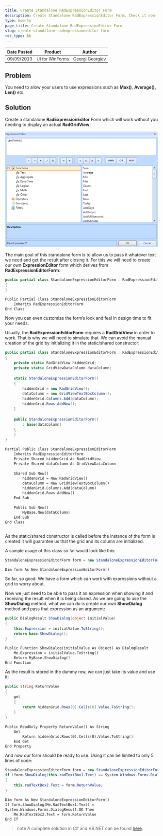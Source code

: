 ```yaml
---
title: Create Standalone RadExpressionEditor Form
description: Create Standalone RadExpressionEditor Form. Check it now!
type: how-to
page_title: Create Standalone RadExpressionEditor Form
slug: create-standalone-radexpressioneditor-form
res_type: kb
---
```


|Date Posted|Product|Author|
|----|----|----|
|09/09/2013|UI for WinForms|Georgi Georgiev|
 
## Problem

You need to allow your users to use expressions such as **Max()**, **Average(),** **Len()** etc.  
   
## Solution
  
Create a standalone **RadExpressionEditor** Form which will work without you needing to display an actual **RadGridView**:  
   
![create-standalone-radexpressioneditor-form001](images/create-standalone-radexpressioneditor-form001.png)
   
The main goal of this standalone form is to allow us to pass it whatever text we need and get the result after closing it. For this we will need to create our own **ExpressionEditor** form which derives from **RadExpressionEditorForm**:  
   
````C#
public partial class StandaloneExpressionEditorForm : RadExpressionEditorForm
{
}

````
````VB.NET
Public Partial Class StandaloneExpressionEditorForm
    Inherits RadExpressionEditorForm
End Class

````

Now you can even customize the form’s look and feel in design time to fit your needs.  

Usually, the **RadExpressionEditorForm** requires a **RadGridView** in order to work. That is why we will need to simulate that. We can avoid the manual creation of the grid by initializing it in the static/shared constructor:  
    
````C#
public partial class StandaloneExpressionEditorForm : RadExpressionEditorForm
{
    private static RadGridView hiddenGrid;
    private static GridViewDataColumn dataColumn;
     
    static StandaloneExpressionEditorForm()
    {
        hiddenGrid = new RadGridView();
        dataColumn = new GridViewTextBoxColumn();
        hiddenGrid.Columns.Add(dataColumn);
        hiddenGrid.Rows.AddNew();
    }
 
    public StandaloneExpressionEditorForm()
        : base(dataColumn)
    {
    }
}

````
````VB.NET
Partial Public Class StandaloneExpressionEditorForm
    Inherits RadExpressionEditorForm
    Private Shared hiddenGrid As RadGridView
    Private Shared dataColumn As GridViewDataColumn
 
    Shared Sub New()
        hiddenGrid = New RadGridView()
        dataColumn = New GridViewTextBoxColumn()
        hiddenGrid.Columns.Add(dataColumn)
        hiddenGrid.Rows.AddNew()
    End Sub
 
    Public Sub New()
        MyBase.New(dataColumn)
    End Sub
End Class


````   

As the static/shared constructor is called before the instance of the form is created it will guarantee us that the grid and its column are initialized.   
   
A sample usage of this class so far would look like this:  
   
````C#
StandaloneExpressionEditorForm form = new StandaloneExpressionEditorForm();

````
````VB.NET
Dim form As New StandaloneExpressionEditorForm()

````

So far, so good. We have a form which can work with expressions without a grid to worry about.   
   

Now we just need to be able to pass it an expression when showing it and receiving the result when it is being closed. As we are going to use the **ShowDialog** method, what we can do is create our own **ShowDialog** method and pass that expression as an argument:  
   
````C#
public DialogResult ShowDialog(object initialValue)
{
    this.Expression = initialValue.ToString();
    return base.ShowDialog();
}

````
````VB.NET
Public Function ShowDialog(initialValue As Object) As DialogResult
    Me.Expression = initialValue.ToString()
    Return MyBase.ShowDialog()
End Function

```` 

As the result is stored in the dummy row, we can just take its value and use it:  
 
````C#
public string ReturnValue
{
    get
    {
        return hiddenGrid.Rows[0].Cells[0].Value.ToString();
    }
}

````
````VB.NET
Public ReadOnly Property ReturnValue() As String
    Get
        Return hiddenGrid.Rows(0).Cells(0).Value.ToString()
    End Get
End Property

````
   
And now our form should be ready to use. Using it can be limited to only 5 lines of code:  
   
````C#
StandaloneExpressionEditorForm form = new StandaloneExpressionEditorForm();
if (form.ShowDialog(this.radTextBox1.Text) == System.Windows.Forms.DialogResult.OK)
{
    this.radTextBox2.Text = form.ReturnValue;
}

````
````VB.NET
Dim form As New StandaloneExpressionEditorForm()
If form.ShowDialog(Me.RadTextBox1.Text) = System.Windows.Forms.DialogResult.OK Then
    Me.RadTextBox2.Text = form.ReturnValue
End If

````

>note A complete solution in C# and VB.NET can be found [here](https://github.com/telerik/winforms-sdk/tree/master/Genral_All_Controls/StandaloneExpressionEditorForm).
